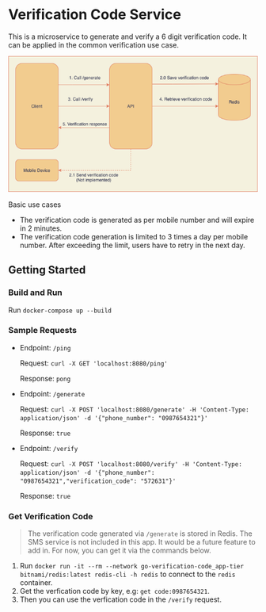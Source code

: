 # Verification Code Service

This is a microservice to generate and verify a 6 digit verification code. It can be applied in the common verification use case.

![Flow chart](https://raw.githubusercontent.com/jiaqi-yin/go-verification-code/master/flow.png)

Basic use cases

  - The verification code is generated as per mobile number and will expire in 2 minutes.
  - The verification code generation is limited to 3 times a day per mobile number. After exceeding the limit, users have to retry in the next day.

## Getting Started

### Build and Run

Run `docker-compose up --build`

### Sample Requests

- Endpoint: `/ping`

  Request: `curl -X GET 'localhost:8080/ping'`

  Response: `pong`

- Endpoint: `/generate`

  Request: `curl -X POST 'localhost:8080/generate' -H 'Content-Type: application/json' -d '{"phone_number": "0987654321"}'`

  Response: `true`

- Endpoint: `/verify`

  Request: `curl -X POST 'localhost:8080/verify' -H 'Content-Type: application/json' -d '{"phone_number": "0987654321","verification_code": "572631"}'`

  Response: `true`

### Get Verification Code

> The verification code generated via `/generate` is stored in Redis. The SMS service is not included in this app. It would be a future feature to add in. For now, you can get it via the commands below.

1. Run `docker run -it --rm --network go-verification-code_app-tier bitnami/redis:latest redis-cli -h redis` to connect to the `redis` container.
2. Get the verfication code by key, e.g: `get code:0987654321`.
3. Then you can use the verfication code in the `/verify` request.